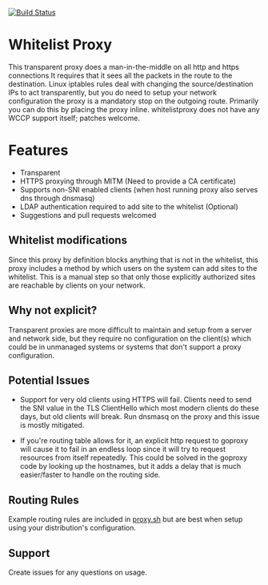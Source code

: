 [![Build Status](https://travis-ci.org/mzimmerman/whitelistproxy.svg)](https://travis-ci.org/mzimmerman/whitelistproxy)

# Whitelist Proxy

This transparent proxy does a man-in-the-middle on all http and https connections It requires that it sees all the packets in the route to the destination.  Linux iptables rules deal with changing the source/destination IPs to act transparently, but you do need to setup your network configuration the proxy is a mandatory stop on the outgoing route.  Primarily you can do this by placing the proxy inline.  whitelistproxy does not have any WCCP support itself; patches welcome.

# Features
- Transparent
- HTTPS proxying through MITM (Need to provide a CA certificate)
- Supports non-SNI enabled clients (when host running proxy also serves dns through dnsmasq)
- LDAP authentication required to add site to the whitelist (Optional)
- Suggestions and pull requests welcomed

## Whitelist modifications

Since this proxy by definition blocks anything that is not in the whitelist, this proxy includes a method by which users on the system can add sites to the whitelist.  This is a manual step so that only those explicitly authorized sites are reachable by clients on your network.

## Why not explicit?

Transparent proxies are more difficult to maintain and setup from a server and network side, but they require no configuration on the client(s) which could be in unmanaged systems or systems that don't support a proxy configuration.

## Potential Issues

- Support for very old clients using HTTPS will fail.  Clients need to send the SNI value in the TLS ClientHello which most modern clients do these days, but old clients will break.  Run dnsmasq on the proxy and this issue is mostly mitigated.

- If you're routing table allows for it, an explicit http request to goproxy will cause it to fail in an endless loop since it will try to request resources from itself repeatedly.  This could be solved in the goproxy code by looking up the hostnames, but it adds a delay that is much easier/faster to handle on the routing side.

## Routing Rules

Example routing rules are included in [proxy.sh](https://github.com/elazarl/goproxy/blob/master/examples/transparent/proxy.sh) but are best when setup using your distribution's configuration.

## Support
Create issues for any questions on usage.

